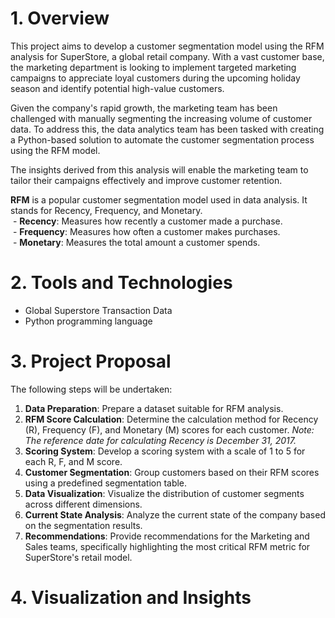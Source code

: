 # **1. Overview**
This project aims to develop a customer segmentation model using the RFM analysis for SuperStore, a global retail company. With a vast customer base, the marketing department is looking to implement targeted marketing campaigns to appreciate loyal customers during the upcoming holiday season and identify potential high-value customers.

Given the company's rapid growth, the marketing team has been challenged with manually segmenting the increasing volume of customer data. To address this, the data analytics team has been tasked with creating a Python-based solution to automate the customer segmentation process using the RFM model.

The insights derived from this analysis will enable the marketing team to tailor their campaigns effectively and improve customer retention.

**RFM** is a popular customer segmentation model used in data analysis. It stands for Recency, Frequency, and Monetary.\
  &nbsp;- **Recency**: Measures how recently a customer made a purchase.\
  &nbsp;- **Frequency**: Measures how often a customer makes purchases.\
  &nbsp;- **Monetary**: Measures the total amount a customer spends.

# **2. Tools and Technologies**
   - Global Superstore Transaction Data
   - Python programming language

# **3. Project Proposal**
The following steps will be undertaken:
1) **Data Preparation**: Prepare a dataset suitable for RFM analysis.
2) **RFM Score Calculation**: Determine the calculation method for Recency (R), Frequency (F), and Monetary (M) scores for each customer.
*Note: The reference date for calculating Recency is December 31, 2017.*
3) **Scoring System**: Develop a scoring system with a scale of 1 to 5 for each R, F, and M score.
4) **Customer Segmentation**: Group customers based on their RFM scores using a predefined segmentation table.
5) **Data Visualization**: Visualize the distribution of customer segments across different dimensions.
6) **Current State Analysis**: Analyze the current state of the company based on the segmentation results.
7) **Recommendations**: Provide recommendations for the Marketing and Sales teams, specifically highlighting the most critical RFM metric for SuperStore's retail model.

# **4. Visualization and Insights**

<img src="">
